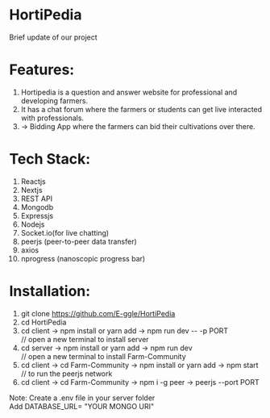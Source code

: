 # HortiPedia

Brief update of our project

# Features:
1. Hortipedia is a question and answer website for professional and developing farmers.
2. It has a chat forum where the farmers or students can get live interacted with professionals.
3. -> Bidding App where the farmers can bid their cultivations over there.

# Tech Stack:
1. Reactjs
2. Nextjs
3. REST API
4. Mongodb
5. Expressjs
6. Nodejs
7. Socket.io(for live chatting)
8. peerjs (peer-to-peer data transfer)
9. axios
10. nprogress (nanoscopic progress bar)

# Installation:
1.  git clone https://github.com/E-ggle/HortiPedia
2.  cd HortiPedia
3.  cd client -> npm install or yarn add -> npm run dev -- -p PORT <br/>
    // open a new terminal to install server
4.  cd server -> npm install or yarn add -> npm run dev <br/>
    // open a new terminal to install Farm-Community
5.  cd client -> cd Farm-Community -> npm install or yarn add -> npm start <br/>
    // to run the peerjs network
6.  cd client -> cd Farm-Community -> npm i -g peer -> peerjs --port PORT

Note: Create a .env file in your server folder <br/>
         Add DATABASE_URL= "YOUR MONGO URI"
